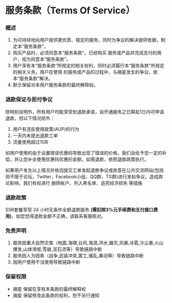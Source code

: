 # 服务条款（Terms Of Service）

### 概述

1. 为可持续地向用户提供更优质、稳定的服务，同时为争议的解决提供依据，制定本“服务条款”。
2. 购买产品时，必须同意本“服务条款”。已经购买 服务或产品并完成支付的用户，视为同意本“服务条款”。
3. 用户享有本“服务条款”所规定的相关权利，同时必须履行本“服务条款”所规定的相关义务。用户在使用 的服务或产品的过程中，与摘星发生的争议，依本“服务条款”解决。
4. 默示保留对本用户服务条款的最终解释权。

### **退款保证与拒付争议**

除特别说明外，所有用户均能享受到退款承诺，自开通服务之日算起1日内可申请退款，但以下情况除外：

1. 用户有违反使用政策\(AUP\)的行为
2. 一天内未提出退款工单
3. 流量使用超过1GB

如用户使用的由于设置错误优惠码导致出现了错误的价格，我们会给予您一定的补偿，并让您补全使用优惠码优惠的金额，如需退款，依照退款政策执行。

如果用户发生以上情况并依旧提交工单发起退款争议或故意在公共交流网站\(包括但不限于论坛，Twitter，Facebook小组，QQ群，TG群\)进行发帖争议，造成舆论影响，我们有权进行 删除帐户、列入黑名单、追究经济损失 等措施

### **退款政策**

SSR套餐享受 24 小时无条件全额退款服务 **\(需扣除3%元手续费和支付接口费用\)**，如您觉得退款金额不正确，请联系客服核对。

### 免责声明

1. 服务因重大自然灾害（地震,海啸,台风,海浪,洪水,蝗灾,风暴,冰雹,沙尘暴,火山爆发,山体滑坡,雪崩,泥石流等）导致链路中断
2. 服务因人为因素（战争,武装冲突,罢工,骚乱,暴动等）导致链路中断
3. 因用户使用不当使用导致链路中断

### **保留权限**

* 摘星 保留在享有本条款的最终解释权
* 摘星 保留修改此条款的权利，恕不另行通知





